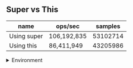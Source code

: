 ## Super vs This

|name|ops/sec|samples|
|-|-|-|
|Using super|106,192,835|53102714|
|Using this|86,411,949|43205986|


<details>
<summary>Environment</summary>

* __Machine:__ linux x64 | 4 vCPUs | 7.6GB Mem
* __Run:__ Tue Oct 29 2024 20:07:28 GMT+0000 (Coordinated Universal Time)
* __Node:__ `v18.20.4`
</details>

<!--
{"environment":{"platform":"linux","arch":"x64","cpus":4,"totalMemory":7.597877502441406},"benchmarks":[{"name":"Using super","opsSec":106192835.44118771,"samples":53102714},{"name":"Using this","opsSec":86411949.36006927,"samples":43205986}]}-->
